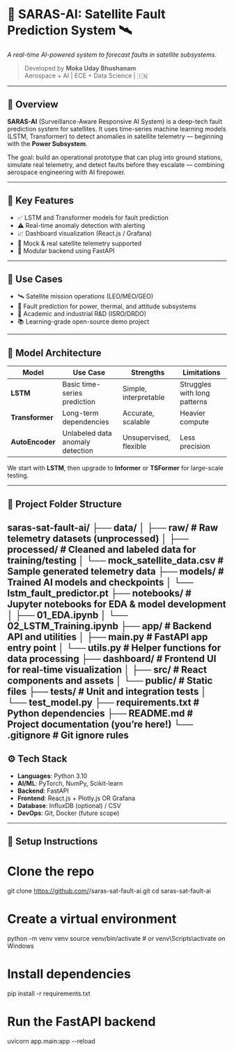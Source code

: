 # 🚀 SARAS-AI: Satellite Fault Prediction System 🛰️  
*A real-time AI-powered system to forecast faults in satellite subsystems.*

> Developed by **Moka Uday Bhushanam**  
> Aerospace + AI | ECE + Data Science | 🇮🇳

---

## 📌 Overview

**SARAS-AI** (Surveillance-Aware Responsive AI System) is a deep-tech fault prediction system for satellites. It uses time-series machine learning models (LSTM, Transformer) to detect anomalies in satellite telemetry — beginning with the **Power Subsystem**.

The goal: build an operational prototype that can plug into ground stations, simulate real telemetry, and detect faults before they escalate — combining aerospace engineering with AI firepower.

---

## 🌟 Key Features

- ✅ LSTM and Transformer models for fault prediction
- ⚠️ Real-time anomaly detection with alerting
- 📈 Dashboard visualization (React.js / Grafana)
- 📡 Mock & real satellite telemetry supported
- 🔐 Modular backend using FastAPI

---

## 💼 Use Cases

- 🛰 Satellite mission operations (LEO/MEO/GEO)
- 🚨 Fault prediction for power, thermal, and attitude subsystems
- 🧪 Academic and industrial R&D (ISRO/DRDO)
- 📚 Learning-grade open-source demo project

---

## 🧠 Model Architecture

| Model         | Use Case                     | Strengths                     | Limitations                  |
|---------------|------------------------------|-------------------------------|------------------------------|
| **LSTM**      | Basic time-series prediction | Simple, interpretable         | Struggles with long patterns |
| **Transformer** | Long-term dependencies       | Accurate, scalable            | Heavier compute              |
| **AutoEncoder** | Unlabeled data anomaly detection | Unsupervised, flexible     | Less precision               |

We start with **LSTM**, then upgrade to **Informer** or **TSFormer** for large-scale testing.

---

## 📂 Project Folder Structure
saras-sat-fault-ai/
├── data/
│   ├── raw/                   # Raw telemetry datasets (unprocessed)
│   ├── processed/             # Cleaned and labeled data for training/testing
│   └── mock_satellite_data.csv # Sample generated telemetry data
├── models/                    # Trained AI models and checkpoints
│   └── lstm_fault_predictor.pt
├── notebooks/                 # Jupyter notebooks for EDA & model development
│   ├── 01_EDA.ipynb
│   └── 02_LSTM_Training.ipynb
├── app/                       # Backend API and utilities
│   ├── main.py                # FastAPI app entry point
│   └── utils.py               # Helper functions for data processing
├── dashboard/                 # Frontend UI for real-time visualization
│   ├── src/                   # React components and assets
│   └── public/                # Static files
├── tests/                     # Unit and integration tests
│   └── test_model.py
├── requirements.txt           # Python dependencies
├── README.md                  # Project documentation (you’re here!)
└── .gitignore                 # Git ignore rules
---

## ⚙️ Tech Stack

- **Languages**: Python 3.10
- **AI/ML**: PyTorch, NumPy, Scikit-learn
- **Backend**: FastAPI
- **Frontend**: React.js + Plotly.js OR Grafana
- **Database**: InfluxDB (optional) / CSV
- **DevOps**: Git, Docker (future scope)

---

## 🔧 Setup Instructions

# Clone the repo
git clone https://github.com/<your-username>/saras-sat-fault-ai.git
cd saras-sat-fault-ai

# Create a virtual environment
python -m venv venv
source venv/bin/activate  # or venv\Scripts\activate on Windows

# Install dependencies
pip install -r requirements.txt

# Run the FastAPI backend 
uvicorn app.main:app --reload
